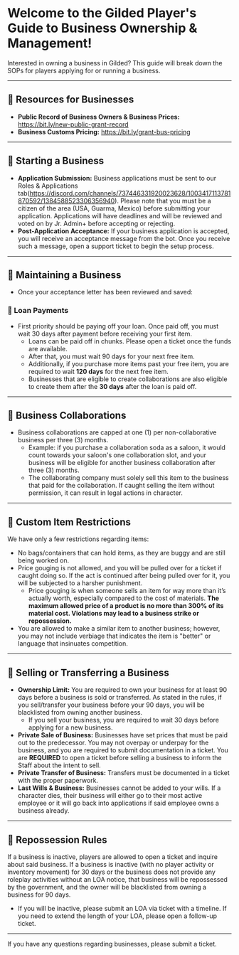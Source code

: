 # Welcome to the Gilded Player's Guide to Business Ownership & Management!

Interested in owning a business in Gilded? This guide will break down the SOPs for players applying for or running a business.

---

## 🔹 Resources for Businesses

- **Public Record of Business Owners & Business Prices:** https://bit.ly/new-public-grant-record
- **Business Customs Pricing:** https://bit.ly/grant-bus-pricing

---

## 🔹 Starting a Business

- **Application Submission:** Business applications must be sent to our Roles & Applications tab(https://discord.com/channels/737446331920023628/1003417113781870592/1384588523306356940). Please note that you must be a citizen of the area (USA, Guarma, Mexico) before submitting your application. Applications will have deadlines and will be reviewed and voted on by Jr. Admin+ before accepting or rejecting.
- **Post-Application Acceptance:** If your business application is accepted, you will receive an acceptance message from the bot. Once you receive such a message, open a support ticket to begin the setup process.

---

## 🔹 Maintaining a Business

- Once your acceptance letter has been reviewed and saved:

### 🔹 Loan Payments
- First priority should be paying off your loan. Once paid off, you must wait 30 days after payment before receiving your first item.
    - Loans can be paid off in chunks. Please open a ticket once the funds are available.
    - After that, you must wait 90 days for your next free item.
    - Additionally, if you purchase more items past your free item, you are required to wait **120 days** for the next free item.
    - Businesses that are eligible to create collaborations are also eligible to create them after the  **30 days** after the loan is paid off.
---

## 🔹 Business Collaborations

- Business collaborations are capped at one (1) per non-collaborative business per three (3) months.
    - Example: if you purchase a collaboration soda as a saloon, it would count towards your saloon's one collaboration slot, and your business will be eligible for another business collaboration after three (3) months.
    - The collaborating company must solely sell this item to the business that paid for the collaboration. If caught selling the item without permission, it can result in legal actions in character.

---

## 🔹 Custom Item Restrictions

We have only a few restrictions regarding items:
- No bags/containers that can hold items, as they are buggy and are still being worked on.
- Price gouging is not allowed, and you will be pulled over for a ticket if caught doing so. If the act is continued after being pulled over for it, you will be subjected to a harsher punishment.
    - Price gouging is when someone sells an item for way more than it’s actually worth, especially compared to the cost of materials. **The maximum allowed price of a product is no more than 300% of its material cost. Violations may lead to a business strike or repossession.**
- You are allowed to make a similar item to another business; however, you may not include verbiage that indicates the item is "better" or language that insinuates competition.

---

## 🔹 Selling or Transferring a Business

- **Ownership Limit:** You are required to own your business for at least 90 days before a business is sold or transferred. As stated in the rules, if you sell/transfer your business before your 90 days, you will be blacklisted from owning another business.
    - If you sell your business, you are required to wait 30 days before applying for a new business.
- **Private Sale of Business:** Businesses have set prices that must be paid out to the predecessor. You may not overpay or underpay for the business, and you are required to submit documentation in a ticket. You are **REQUIRED** to open a ticket before selling a business to inform the Staff about the intent to sell.
- **Private Transfer of Business:** Transfers must be documented in a ticket with the proper paperwork.
- **Last Wills & Business:** Businesses cannot be added to your wills. If a character dies, their business will either go to their most active employee or it will go back into applications if said employee owns a business already.

---

## 🔹 Repossession Rules

If a business is inactive, players are allowed to open a ticket and inquire about said business. If a business is inactive (with no player activity or inventory movement) for 30 days or the business does not provide any roleplay activities without an LOA notice, that business will be repossessed by the government, and the owner will be blacklisted from owning a business for 90 days.

- If you will be inactive, please submit an LOA via ticket with a timeline. If you need to extend the length of your LOA, please open a follow-up ticket.

---

If you have any questions regarding businesses, please submit a ticket.
